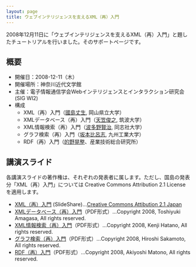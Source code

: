 ```yaml
---
layout: page
title: ウェブインテリジェンスを支えるXML（再）入門
---
```

2008年12月11日に「ウェブインテリジェンスを支えるXML（再）入門」と題したチュートリアルを行いました。そのサポートページです。

## 概要

- 開催日：2008-12-11（木）
- 開催場所：神奈川近代文学館
- 主催：電子情報通信学会Webインテリジェンスとインタラクション研究会(SIG WI2)
- 構成
    - XML（再）入門（[國島丈生](https://researchmap.jp/kunishima), 岡山県立大学）
    - XMLデータベース（再）入門（[天笠俊之](https://researchmap.jp/amagasa), 筑波大学）
    - XML情報検索（再）入門（[波多野賢治](https://researchmap.jp/kenyal), 同志社大学）
    - グラフ検索（再）入門（[坂本比呂志](https://researchmap.jp/hiroshi_sakamoto), 九州工業大学）
    - RDF（再）入門（[的野晃整](https://researchmap.jp/read0120532)、産業技術総合研究所）

## 講演スライド

各講演スライドの著作権は、それぞれの発表者に属します。ただし、国島の発表分「XML（再）入門」については Creative Commons Attribution 2.1 License を適用します。

- <a href="http://www.slideshare.net/kunishi/sig-wi2-xml-tutorial-presentation" data-proofer-ignore>XML（再）入門</a> (SlideShare)…[Creative Commons Attibution 2.1 Japan](http://creativecommons.org/licenses/by/2.1/jp/)
- [XMLデータベース（再）入門](20081211wi2_tut_amagasa.pdf)（PDF形式）…Copyright 2008, Toshiyuki Amagasa, All rights reserved.
- [XML情報検索（再）入門](20081211_wi2_hatano.pdf)（PDF形式）…Copyright 2008, Kenji Hatano, All rights reserved.
- [グラフ検索（再）入門](20081211SIGWI2tutorial_sakamoto.pdf)（PDF形式）…Copyright 2008, Hiroshi Sakamoto, All rights reserved.
- [RDF（再）入門](200812_WI2_RDF_matono.pdf)（PDF形式）…Copyright 2008, Akiyoshi Matono, All rights reserved.
